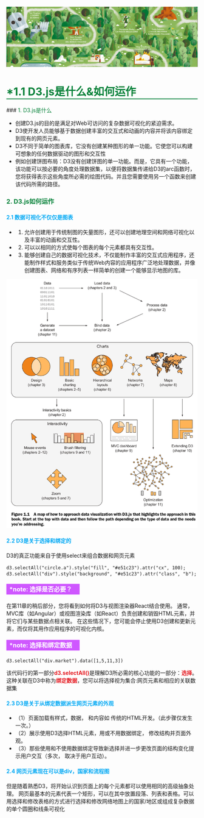 ![PNG](/asset/img/banner1.png)
<h1 style='border-bottom:2px solid #07823A;color:#07823A;'>*1.1 D3.js是什么&如何运作</h1>
### <font style='color:#07823A'>1. D3.js是什么</font>

* 创建D3.js的目的是满足对Web可访问的复杂数据可视化的紧迫需求。
* D3使开发人员能够基于数据创建丰富的交互式和动画的内容并将该内容绑定到现有的网页元素。
* D3不同于简单的图表库，它没有创建某种图形的单一功能。它使您可以构建可想象的任何数据驱动的图形和交互性
* 例如创建饼图布局：D3没有创建饼图的单一功能。而是，它具有一个功能，该功能可以按必要的角度处理数据集，以便将数据集传递给D3的arc函数时，您将获得表示这些角度所必需的绘图代码。并且您需要使用另一个函数来创建该代码所需的路径。

### <font style='color:#07823A'>2. D3.js如何运作</font>

#### <font style='color:#03a9f4'>2.1 数据可视化不仅仅是图表</font>
- 1) 允许创建用于传统制图的矢量图形，还可以创建地理空间和网络可视化以及丰富的动画和交互性。
- 2) 可以以相同的方式使每个图表的每个元素都具有交互性。
- 3) 能够创建自己的数据可视化技术，不仅能制作丰富的交互式应用程序，还能制作样式和服务类似于传统Web内容的应用程序广泛地处理数据，并像创建图表、网络和有序列表一样简单的创建一个能够显示地图的库。

![PNG](/asset/img/d3-1.png)

#### <font style='color:#03a9f4'>2.2 D3是关于选择和绑定的</font>
D3的真正功能来自于使用select来组合数据和网页元素
````
d3.selectAll("circle.a").style("fill", "#e51c23").attr("cx", 100);
d3.selectAll("div").style("background", "#e51c23").attr("class", "b");
````

#### <label style='background:#CF57FF; color:#fff;font-size:16px;display:inline-block;line-height:22px;padding:3px 20px 3px 8px;'>*note: 选择是否必要？</label>
在第11章的稍后部分，您将看到如何将D3与视图渲染器React结合使用。 通常，MVC库（如Angular）或视图渲染库（如React）负责创建和销毁HTML元素，并将它们与某些数据点相关联。 在这些情况下，您可能会停止使用D3创建和更新元素，而仅将其用作应用程序的可视化内核。

#### <label style='background:#CF57FF;color:#fff;font-size:16px;display:inline-block;line-height:22px;padding:3px 20px 3px 8px;'>*note: 选择和绑定数据</label>
````
d3.selectAll("div.market").data([1,5,11,3])
````
该代码行的第一部分<font style='color:#e51c23;font-weight:bold;'>d3.selectAll()</font>是理解D3所必需的核心功能的一部分：<font style='color:#e51c23;font-weight:bold;'>选择</font>。
这种关联在D3中称为<font style='color:#e51c23;font-weight:bold;'>绑定数据</font>，您可以将选择视为集合:网页元素和相应的关联数据集

#### <font style='color:#03a9f4'>2.3 D3是关于从绑定数据派生网页元素的外观</font>
- （1）页面加载有样式，数据， 和内容如 传统的HTML开发。（此步骤仅发生一次。）
- （2）展示使用D3选择HTML元素，用或不用数据绑定， 修改结构并页面外观。
- （3）那些使用和不使用数据绑定导致新选择并进一步更改页面的结构变化提示用户交互（多次， 取决于用户互动）。

#### <font style='color:#03a9f4'>2.4 网页元素现在可以是div，国家和流程图</font>
 但是随着熟悉D3，将开始认识到页面上的每个元素都可以使用相同的高级抽象处理。 网页最基本的元素代表一个矩形，可以在其中放置段落、列表和表格。可以用选择和修改表格的方式进行选择和修改网络地图上的国家/地区或组成复杂数据的单个圆圈和线条可视化
